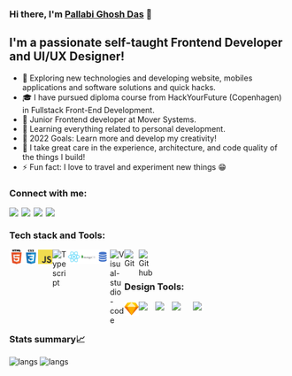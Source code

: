 ### Hi there, I'm [Pallabi Ghosh Das](https://durgeshsamariya.github.io) 👋


## I'm a passionate self-taught Frontend Developer and UI/UX Designer!
- 🤔 Exploring new technologies and developing website, mobiles applications and software solutions and quick hacks.
- 🎓 I have pursued diploma course from HackYourFuture (Copenhagen) in Fullstack Front-End Development.
- 💼 Junior Frontend developer at Mover Systems.
- 🌱 Learning everything related to personal development.
- 🥅 2022 Goals: Learn more and develop my creativity!
- 🤝 I take great care in the experience, architecture, and code quality of the things I build!
- ⚡ Fun fact: I love to travel and experiment new things :grin:

### Connect with me:   

[<img align="left"  width="22px" src="https://img.icons8.com/color/35/000000/dribbble.png"/>][dribbblesite]
[<img align="left"  width="22px" src="https://img.icons8.com/color/35/000000/twitter--v2.png" />][twitter]
[<img align="left"  width="22px" src="https://img.icons8.com/color/35/000000/linkedin.png" />][linkedin]
<a href="mailto:pallabighosh3100@gmail.com" target="blank"><img align="left"  width="22px" src="https://img.icons8.com/color/35/000000/gmail.png"/></a>

</br>

### Tech stack and Tools:


<img align="left" alt="HTML5" width="26px" src="https://raw.githubusercontent.com/github/explore/80688e429a7d4ef2fca1e82350fe8e3517d3494d/topics/html/html.png" />
<img align="left" alt="CSS3" width="26px" src="https://raw.githubusercontent.com/github/explore/80688e429a7d4ef2fca1e82350fe8e3517d3494d/topics/css/css.png" />
<img align="left" alt="Javascript" width="26px" src="https://raw.githubusercontent.com/github/explore/80688e429a7d4ef2fca1e82350fe8e3517d3494d/topics/javascript/javascript.png" />
<img align="left" alt="Typescript" width="26px" src="https://img.icons8.com/color/35/000000/typescript.png" />
<img align="left" alt="React" width="26px" src="https://raw.githubusercontent.com/github/explore/80688e429a7d4ef2fca1e82350fe8e3517d3494d/topics/react/react.png" />
<img align="left" alt="MongoDB" width="26px" src="https://raw.githubusercontent.com/github/explore/80688e429a7d4ef2fca1e82350fe8e3517d3494d/topics/mongodb/mongodb.png" />
<img align="left" alt="SQL" width="26px" src="https://raw.githubusercontent.com/github/explore/80688e429a7d4ef2fca1e82350fe8e3517d3494d/topics/sql/sql.png" />
<img align="left" alt="Visual-studio-code" width="26px" src="https://img.icons8.com/fluency/35/000000/visual-studio-code-2019.png"/>
<img align="left" alt="Git" width="26px" src="https://img.icons8.com/color/35/000000/git.png"/> 
<img align="left" alt="Github" width="26px" src="https://img.icons8.com/color/35/000000/github.png"/> 

<br />
<br />


### Design Tools:

<img align="left"  width="26px" src="https://raw.githubusercontent.com/github/explore/80688e429a7d4ef2fca1e82350fe8e3517d3494d/topics/sketch/sketch.png" />
<img align="left"  width="30px" src="https://img.icons8.com/color/48/000000/adobe-xd.png"/>
<img align="left"  width="30px" src="https://img.icons8.com/color/48/000000/adobe-illustrator.png"/>
<img align="left"   width="38px" src="https://img.icons8.com/clouds/100/000000/procreate.png"/>
<img align="left"  width="30px" src="https://img.icons8.com/fluent/48/000000/adobe-photoshop.png"/>


<br />
<br />




[dribbblesite]: https://dribbble.com/Pallabi_Ghosh_Das
[linkedin]: https://www.linkedin.com/in/contactpallabi/
[twitter]: https://twitter.com/PallabiGhoshDas

### Stats summary📈

<p>
<img width="40%" src="https://github-readme-stats.vercel.app/api/top-langs?username=Pallabi-ghosh&show_icons=true&locale=en&layout=compact" alt="langs" />
<img width="48%" src="https://github-readme-stats.vercel.app/api?username=Pallabi-ghosh&show_icons=true&locale=en&layout=compact" alt="langs" />
</p>

